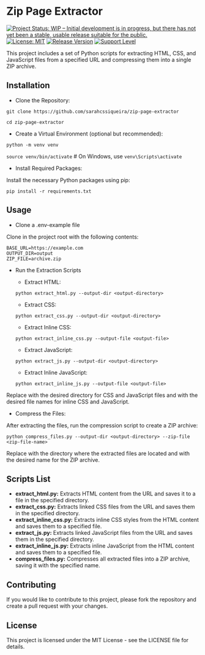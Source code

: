 # Zip Page Extractor

[![Project Status: WIP – Initial development is in progress, but there has not yet been a stable, usable release suitable for the public.](https://www.repostatus.org/badges/latest/wip.svg)](https://www.repostatus.org/#wip)
[![License: MIT](https://img.shields.io/badge/License-MIT-yellow.svg)](https://opensource.org/licenses/MIT)
[![Release Version](https://img.shields.io/github/release/sarahcssiqueira/zip-page-extractor.svg)](https://github.com/sarahcssiqueira/zip-page-extractor/releases/latest)
[![Support Level](https://img.shields.io/badge/support-may_take_time-yellow.svg)](#support-level)

This project includes a set of Python scripts for extracting HTML, CSS, and JavaScript files from a specified URL and compressing them into a single ZIP archive.

## Installation

- Clone the Repository:


`git clone https://github.com/sarahcssiqueira/zip-page-extractor`

`cd zip-page-extractor`

- Create a Virtual Environment (optional but recommended):

`python -m venv venv`

`source venv/bin/activate`  # On Windows, use `venv\Scripts\activate`

- Install Required Packages:

Install the necessary Python packages using pip:

`pip install -r requirements.txt`

## Usage

- Clone a .env-example file

Clone in the project root with the following contents:

```
BASE_URL=https://example.com
OUTPUT_DIR=output
ZIP_FILE=archive.zip
```

- Run the Extraction Scripts

    - Extract HTML:

    `python extract_html.py --output-dir <output-directory>`

    - Extract CSS:

    `python extract_css.py --output-dir <output-directory>`

    - Extract Inline CSS:

    `python extract_inline_css.py --output-file <output-file>`

    - Extract JavaScript:

    `python extract_js.py --output-dir <output-directory>`

    - Extract Inline JavaScript:

    `python extract_inline_js.py --output-file <output-file>`

Replace <output-directory> with the desired directory for CSS and JavaScript files and <output-file> with the desired file names for inline CSS and JavaScript.

- Compress the Files:

After extracting the files, run the compression script to create a ZIP archive:

`python compress_files.py --output-dir <output-directory> --zip-file <zip-file-name>`

Replace <output-directory> with the directory where the extracted files are located and <zip-file-name> with the desired name for the ZIP archive.

## Scripts List

- **extract_html.py:** Extracts HTML content from the URL and saves it to a file in the specified directory.
- **extract_css.py:** Extracts linked CSS files from the URL and saves them in the specified directory.
- **extract_inline_css.py:** Extracts inline CSS styles from the HTML content and saves them to a specified file.
- **extract_js.py:** Extracts linked JavaScript files from the URL and saves them in the specified directory.
- **extract_inline_js.py:** Extracts inline JavaScript from the HTML content and saves them to a specified file.
- **compress_files.py:** Compresses all extracted files into a ZIP archive, saving it with the specified name.

## Contributing

If you would like to contribute to this project, please fork the repository and create a pull request with your changes.

## License

This project is licensed under the MIT License - see the LICENSE file for details.